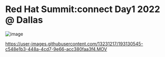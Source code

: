 # Red Hat Summit:connect Day1 2022 @ Dallas

![image](https://user-images.githubusercontent.com/13231217/193130365-90243cc4-e7cd-4fe2-a1d8-58b7dca94500.png)




https://user-images.githubusercontent.com/13231217/193130545-c548e1b3-448a-4cd7-9e66-acc380faa3f4.MOV

